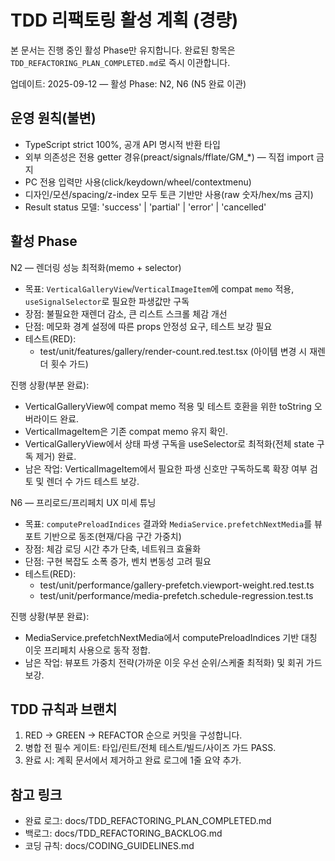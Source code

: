 # TDD 리팩토링 활성 계획 (경량)

본 문서는 진행 중인 활성 Phase만 유지합니다. 완료된 항목은
`TDD_REFACTORING_PLAN_COMPLETED.md`로 즉시 이관합니다.

업데이트: 2025-09-12 — 활성 Phase: N2, N6 (N5 완료 이관)

## 운영 원칙(불변)

- TypeScript strict 100%, 공개 API 명시적 반환 타입
- 외부 의존성은 전용 getter 경유(preact/signals/fflate/GM\_\*) — 직접 import
  금지
- PC 전용 입력만 사용(click/keydown/wheel/contextmenu)
- 디자인/모션/spacing/z-index 모두 토큰 기반만 사용(raw 숫자/hex/ms 금지)
- Result status 모델: 'success' | 'partial' | 'error' | 'cancelled'

## 활성 Phase

N2 — 렌더링 성능 최적화(memo + selector)

- 목표: `VerticalGalleryView`/`VerticalImageItem`에 compat `memo` 적용,
  `useSignalSelector`로 필요한 파생값만 구독
- 장점: 불필요한 재렌더 감소, 큰 리스트 스크롤 체감 개선
- 단점: 메모화 경계 설정에 따른 props 안정성 요구, 테스트 보강 필요
- 테스트(RED):
  - test/unit/features/gallery/render-count.red.test.tsx (아이템 변경 시 재렌더
    횟수 가드)

진행 상황(부분 완료):

- VerticalGalleryView에 compat memo 적용 및 테스트 호환을 위한 toString
  오버라이드 완료.
- VerticalImageItem은 기존 compat memo 유지 확인.
- VerticalGalleryView에서 상태 파생 구독을 useSelector로 최적화(전체 state 구독
  제거) 완료.
- 남은 작업: VerticalImageItem에서 필요한 파생 신호만 구독하도록 확장 여부 검토
  및 렌더 수 가드 테스트 보강.

N6 — 프리로드/프리페치 UX 미세 튜닝

- 목표: `computePreloadIndices` 결과와 `MediaService.prefetchNextMedia`를 뷰포트
  기반으로 동조(현재/다음 구간 가중치)
- 장점: 체감 로딩 시간 추가 단축, 네트워크 효율화
- 단점: 구현 복잡도 소폭 증가, 벤치 변동성 고려 필요
- 테스트(RED):
  - test/unit/performance/gallery-prefetch.viewport-weight.red.test.ts
  - test/unit/performance/media-prefetch.schedule-regression.test.ts

진행 상황(부분 완료):

- MediaService.prefetchNextMedia에서 computePreloadIndices 기반 대칭 이웃
  프리페치 사용으로 동작 정합.
- 남은 작업: 뷰포트 가중치 전략(가까운 이웃 우선 순위/스케줄 최적화) 및 회귀
  가드 보강.

## TDD 규칙과 브랜치

1. RED → GREEN → REFACTOR 순으로 커밋을 구성합니다.
2. 병합 전 필수 게이트: 타입/린트/전체 테스트/빌드/사이즈 가드 PASS.
3. 완료 시: 계획 문서에서 제거하고 완료 로그에 1줄 요약 추가.

## 참고 링크

- 완료 로그: docs/TDD_REFACTORING_PLAN_COMPLETED.md
- 백로그: docs/TDD_REFACTORING_BACKLOG.md
- 코딩 규칙: docs/CODING_GUIDELINES.md
